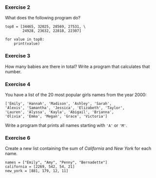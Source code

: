 
### Exercise 2

What does the following program do?

    top8 = [34465, 32025, 28569, 27531, \
            24928, 23632, 22818, 22307]

    for value in top8:
        print(value)


### Exercise 3

How many babies are there in total? Write a program that calculates that number.


### Exercise 4

You have a list of the 20 most popular girls names from the year 2000:

    ['Emily', 'Hannah', 'Madison', 'Ashley', 'Sarah',
    'Alexis', 'Samantha', 'Jessica', 'Elizabeth', 'Taylor',
    'Lauren', 'Alyssa', 'Kayla', 'Abigail', 'Brianna',
    'Olivia', 'Emma', 'Megan', 'Grace', 'Victoria']

Write a program that prints all names starting with `'A'` or `'M'`.


### Exercise 6

Create a new list containing the sum of *California* and *New York* for each name.

    names = ["Emily", "Amy", "Penny", "Bernadette"]
    california = [2269, 542, 54, 21]
    new_york = [881, 179, 12, 11]

